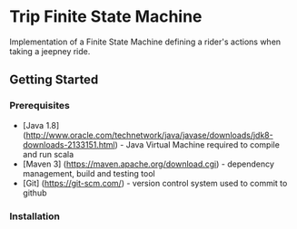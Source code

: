 # Trip Finite State Machine

Implementation of a Finite State Machine defining a rider's actions when taking a jeepney ride.

## Getting Started

### Prerequisites
* [Java 1.8] (http://www.oracle.com/technetwork/java/javase/downloads/jdk8-downloads-2133151.html) - Java Virtual Machine required to compile and run scala
* [Maven 3] (https://maven.apache.org/download.cgi) - dependency management, build and testing tool
* [Git] (https://git-scm.com/) - version control system used to commit to github

### Installation
